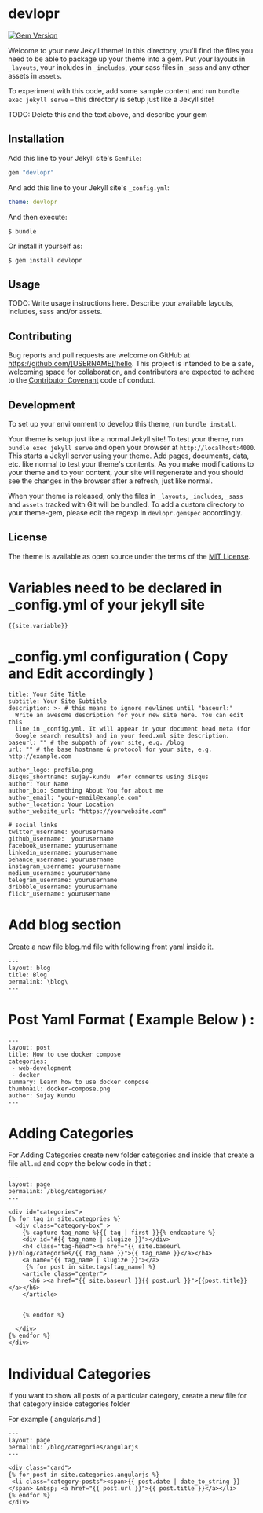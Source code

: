 # devlopr

[![Gem Version](https://badge.fury.io/rb/devlopr.svg)](https://badge.fury.io/rb/devlopr)

Welcome to your new Jekyll theme! In this directory, you'll find the files you need to be able to package up your theme into a gem. Put your layouts in `_layouts`, your includes in `_includes`, your sass files in `_sass` and any other assets in `assets`.

To experiment with this code, add some sample content and run `bundle exec jekyll serve` – this directory is setup just like a Jekyll site!

TODO: Delete this and the text above, and describe your gem


## Installation

Add this line to your Jekyll site's `Gemfile`:

```ruby
gem "devlopr"
```

And add this line to your Jekyll site's `_config.yml`:

```yaml
theme: devlopr
```

And then execute:

    $ bundle

Or install it yourself as:

    $ gem install devlopr

## Usage

TODO: Write usage instructions here. Describe your available layouts, includes, sass and/or assets.

## Contributing

Bug reports and pull requests are welcome on GitHub at https://github.com/[USERNAME]/hello. This project is intended to be a safe, welcoming space for collaboration, and contributors are expected to adhere to the [Contributor Covenant](http://contributor-covenant.org) code of conduct.

## Development

To set up your environment to develop this theme, run `bundle install`.

Your theme is setup just like a normal Jekyll site! To test your theme, run `bundle exec jekyll serve` and open your browser at `http://localhost:4000`. This starts a Jekyll server using your theme. Add pages, documents, data, etc. like normal to test your theme's contents. As you make modifications to your theme and to your content, your site will regenerate and you should see the changes in the browser after a refresh, just like normal.

When your theme is released, only the files in `_layouts`, `_includes`, `_sass` and `assets` tracked with Git will be bundled.
To add a custom directory to your theme-gem, please edit the regexp in `devlopr.gemspec` accordingly.

## License

The theme is available as open source under the terms of the [MIT License](https://opensource.org/licenses/MIT).

# Variables need to be declared in _config.yml of your jekyll site

`{{site.variable}}`

# _config.yml configuration  ( Copy and Edit accordingly )

```
title: Your Site Title
subtitle: Your Site Subtitle
description: >- # this means to ignore newlines until "baseurl:"
  Write an awesome description for your new site here. You can edit this
  line in _config.yml. It will appear in your document head meta (for
  Google search results) and in your feed.xml site description.
baseurl: "" # the subpath of your site, e.g. /blog
url: "" # the base hostname & protocol for your site, e.g. http://example.com

author_logo: profile.png
disqus_shortname: sujay-kundu  #for comments using disqus
author: Your Name
author_bio: Something About You for about me
author_email: "your-email@example.com"
author_location: Your Location
author_website_url: "https://yourwebsite.com"

# social links
twitter_username: yourusername
github_username:  yourusername
facebook_username: yourusername
linkedin_username: yourusername
behance_username: yourusername
instagram_username: yourusername
medium_username: yourusername 
telegram_username: yourusername
dribbble_username: yourusername 
flickr_username: yourusername
```

# Add blog section

Create a new file blog.md file with following front yaml inside it. 

```
---
layout: blog
title: Blog
permalink: \blog\
---
```

# Post Yaml Format  ( Example Below ) :

```
---
layout: post
title: How to use docker compose 
categories: 
 - web-development
 - docker
summary: Learn how to use docker compose 
thumbnail: docker-compose.png
author: Sujay Kundu
---
```

# Adding Categories 

For Adding Categories create new folder categories and inside that create a file `all.md` and copy the below code in that :

```
---
layout: page
permalink: /blog/categories/
---

<div id="categories">
{% for tag in site.categories %}
  <div class="category-box" >
    {% capture tag_name %}{{ tag | first }}{% endcapture %}
    <div id="#{{ tag_name | slugize }}"></div>
    <h4 class="tag-head"><a href="{{ site.baseurl }}/blog/categories/{{ tag_name }}">{{ tag_name }}</a></h4>
    <a name="{{ tag_name | slugize }}"></a>
     {% for post in site.tags[tag_name] %}
    <article class="center">
      <h6 ><a href="{{ site.baseurl }}{{ post.url }}">{{post.title}}</a></h6>
    </article>


    {% endfor %}
    
  </div>
{% endfor %}
</div>

```

# Individual Categories 

If you want to show all posts of a particular category, create a new file for that category inside categories folder

For example ( angularjs.md  )

```
---
layout: page
permalink: /blog/categories/angularjs
---
 
<div class="card">
{% for post in site.categories.angularjs %}
 <li class="category-posts"><span>{{ post.date | date_to_string }}</span> &nbsp; <a href="{{ post.url }}">{{ post.title }}</a></li>
{% endfor %}
</div>


```

